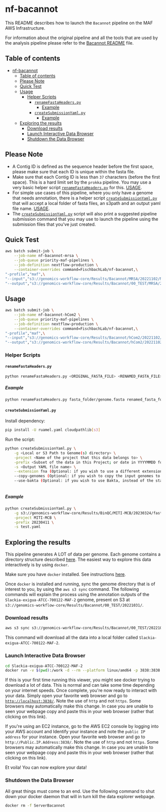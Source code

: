 # nf-bacannot

This README describes how to launch the `Bacannot` pipeline on the MAF AWS Infrastructure.

For information about the original pipeline and all the tools that are used by the analysis pipeline please refer to the [Bacannot README](../README.md) file.

## Table of contents

- [nf-bacannot](#nf-bacannot)
  - [Table of contents](#table-of-contents)
  - [Please Note](#please-note)
  - [Quick Test](#quick-test)
  - [Usage](#usage)
    - [Helper Scripts](#helper-scripts)
      - [`renameFastaHeaders.py`](#renamefastaheaderspy)
        - [Example](#example)
      - [`createSubmissionYaml.py`](#createsubmissionyamlpy)
        - [Example](#example-1)
  - [Exploring the results](#exploring-the-results)
    - [Download results](#download-results)
    - [Launch Interactive Data Browser](#launch-interactive-data-browser)
    - [Shutdown the Data Browser](#shutdown-the-data-browser)

## Please Note

- A Contig ID is defined as the sequence header before the first space, please make sure that each ID is unique within the fasta file.
- Make sure that each Contig ID is less than `37` characters (before the first space). This is a hard limit set by the `prokka` pipeline. You may use a very basic helper script [`renameFastaHeaders.py`](../bin/renameFastaHeaders.py) for this. [USAGE](#renamefastaheaderspy).
- For simple use cases of this pipeline, where you only have a genome that needs annotation, there is a helper script [`createSubmissionYaml.py`](../bin/createSubmissionYaml.py) that will accept a local folder of fasta files, an s3path and an output yaml file name. [USAGE](#createsubmissionyamlpy).
- The [`createSubmissionYaml.py`](../bin/createSubmissionYaml.py) script will also print a suggested pipeline submission command that you may use to launch the pipeline using the submission files that you've just created.

## Quick Test

```bash
aws batch submit-job \
    --job-name nf-bacannot-mrsa \
    --job-queue priority-maf-pipelines \
    --job-definition nextflow-production \
    --container-overrides command=FischbachLab/nf-bacannot,\
"-profile","maf",\
"--input","s3://genomics-workflow-core/Results/Bacannot/MRSA/20221102/MRSA.yaml",\
"--output","s3://genomics-workflow-core/Results/Bacannot/00_TEST/MRSA/20230407"
```

## Usage

```bash
aws batch submit-job \
    --job-name nf-bacannot-hCom2 \
    --job-queue priority-maf-pipelines \
    --job-definition nextflow-production \
    --container-overrides command=FischbachLab/nf-bacannot,\
"-profile","maf",\
"--input","s3://genomics-workflow-core/Results/Bacannot/hCom2/20221102/inputs/hCom2.yaml"
"--output","s3://genomics-workflow-core/Results/Bacannot/hCom2/20221102"
```

### Helper Scripts

#### `renameFastaHeaders.py`

```bash
python renameFastaHeaders.py <ORIGINAL_FASTA_FILE> <RENAMED_FASTA_FILE>
```

##### Example

```bash
python renameFastaHeaders.py fasta_folder/genome.fasta renamed_fasta_folder/genome.fasta
```

#### `createSubmissionYaml.py`

Install dependency:

```bash
pip install -U ruamel.yaml cloudpathlib[s3]
```

Run the script:

```bash
python createSubmissionYaml.py \
    -g <Local or S3 Path to Genome(s) directory> \
    -project <Name of the project that this data belongs to> \
    -prefix <Subset of the data in this Project; or date in YYYYMMDD format> \
    -s <Output YAML file name> \
    --extension fna (Optional: if you wish to use a different extension for the fasta files, default is fasta) \
    --copy-genomes (Optional: if you wish to copy the input genomes to the output directory, default is False) \
    --use-bakta (Optional: if you wish to use Bakta, instead of the standard Prokka, Most people SHOULD NOT use this flag, default is False)
    
```

##### Example

```bash
python createSubmissionYaml.py \
    -g s3://genomics-workflow-core/Results/BinQC/MITI-MCB/20230324/fasta/ \
    -project MITI-MCB \
    -prefix 20230411 \
    -s test.yaml
```

## Exploring the results

This pipeline generates A LOT of data per genome. Each genome contains a directory structure described [here](https://bacannot.readthedocs.io/en/latest/outputs). The easiest way to explore this data interactively is by using `docker`.

Make sure you have `docker` installed. See instructions [here](https://docs.docker.com/get-docker/).

Once `docker` is installed and running, sync the genome directory that is of interest to you, by using the `aws s3 sync` command. The following commands will explain the process using the annotation outputs of the `Slackia-exigua-ATCC-700122-MAF-2` genome, present on S3 at `s3://genomics-workflow-core/Results/Bacannot/00_TEST/20221031/`.

### Download results

```bash
aws s3 sync s3://genomics-workflow-core/Results/Bacannot/00_TEST/20221031/Slackia-exigua-ATCC-700122-MAF-2/ Slackia-exigua-ATCC-700122-MAF-2
```

This command will download all the data into a local folder called `Slackia-exigua-ATCC-700122-MAF-2`.

### Launch Interactive Data Browser

```bash
cd Slackia-exigua-ATCC-700122-MAF-2
docker run -v $(pwd):/work -d --rm --platform linux/amd64 -p 3838:3838 -p 4567:4567 --name ServerBacannot fmalmeida/bacannot:server
```

If this is your first time running this viewer, you might see docker trying to download a lot of data. This is normal and can take some time depending on your internet speeds. Once complete, you're now ready to interact with your data. Simply open your favorite web browser and go to [`http://localhost:3838/`](http://localhost:3838/). Note the use of `http` and not `https`. Some browsers may automatically make this change. In case you are unable to seen your webpage copy and paste this in your web browser (rather that clicking on this link).

If you're using an EC2 instance, go to the AWS EC2 console by logging into your AWS account and Identify your instance and note the `public IP address` for your instance. Open your favorite web browser and go to `http://Public.IP.Address:3838/`. Note the use of `http` and not `https`. Some browsers may automatically make this change. In case you are unable to seen your webpage copy and paste this in your web browser (rather that clicking on this link).

Et voila! You can now explore your data!

### Shutdown the Data Browser

All great things must come to an end. Use the following command to shut down your docker daemon that will in turn kill the data explorer webpage.

```bash
docker rm -f ServerBacannot
```
